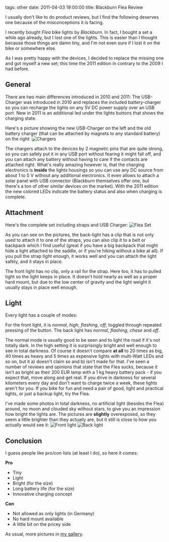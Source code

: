 tags: other
date: 2011-04-03 19:00:00
title: Blackburn Flea Review


I usually don't like to do product reviews, but I find the following deserves one because of the misconceptions it is facing.

I recently bought *Flea* bike lights by *Blackburn*. In fact, I bought a set a while ago already, but I lost one of the lights.
This is easier than I thought because those things are damn tiny, and I'm not even sure if I lost it on the bike or somewhere else.

As I was pretty happy with the devices, I decided to replace the missing one and got myself a new set; this time the 2011 edition in contrary to the 2009 I had before.

## General

There are two main differences introduced in 2010 and 2011: The USB-Charger was introduced in 2010 and replaces the included battery-charger so you can recharge the lights on any 5V DC power supply over an USB port. New in 2011 is an additional led under the lights buttons that shows the charging state.

Here's a picture showing the new USB-Charger on the left and the old battery charger (that can be attached by magnets to any standard battery) on the right:
![Chargers](//images.gstaedtner.net/cache/bike/flea/chargers_connected_595.jpg)

The chargers attach to the devices by 2 magnetic pins that are quite strong, so you can safely put it in any USB port without fearing it might fall off, and you can attach any battery without having to care if the contacts are attached right. What's really amazing however is, that the charging electronics is **inside** the lights housings so you can use any DC source from about 1 to 5 V without any additional electronics. It even allows to attach a solar panel with USB connector (Blackburn themselves offer one, but there's a ton of other similar devices on the market).
With the 2011 edition the new colored LEDs indicate the battery status and also when charging is complete.

## Attachment

Here's the complete set including straps and USB Charger: ![Flea Set](//images.gstaedtner.net/cache/bike/flea/set_complete_595.jpg)

As you can see on the pictures, the back-light has a clip that is not only used to attach it to one of the straps, you can also clip it to a belt or backpack which I find useful (great if you have a big backpack that might hide a light attached to the saddle, or if you're hiking without a bike at all).
If you pull the strap tight enough, it works well and you can attach the light safely, and it stays in place.

The front light has no clip, only a rail for the strap. Here too, it has to pulled tight so the light keeps in place. It doesn't hold nearly as well as a proper hard mount, but due to the low center of gravity and the light weight it usually stays in place well enough.

## Light

Every light has a couple of modes:

For the front light, it is *normal*, *high*, *flashing*, *off*, toggled through repeated pressing of the button.
The back light has *normal*, *flashing*, *chase* and *off*.

The normal mode is usually good to be seen and to light the road if it's not totally dark. In the high setting it is surprisingly bright and well enough to see in total darkness.
Of course it doesn't compare **at all** to 20 times as big, 40 times as heavy and 5 times as expensive lights with multi-Watt LEDs and so on, but it a) doesn't claim so and b) isn't made for that.
I've seen a number of reviews and opinions that state that the Flea sucks, because it isn't as bright as their 200 EUR lamp with a 1 kg heavy battery pack - if you expect that, move along and get real.
If you drive in darkness for several kilometers every day and don't want to charge twice a week, these lights aren't for you.
If you bike for fun and need a pair of good, light and practical lights, or just a backup light, try the Flea.

I've made some photos in total darkness, no artificial light (besides the Flea) around, no moon and clouded sky without stars, to give you an impression how bright the lights are.
The pictures are **slightly** overexposed, so they seem a little brighter than they actually are, but it still is close to how you actually would see it:
![Front light](//images.gstaedtner.net/cache/bike/flea/action_front_595.jpg)
![Back light](//images.gstaedtner.net/cache/bike/flea/action_rear_595.jpg)

## Conclusion

I guess people like pro/con lists (at least I do), so here it comes:

**Pro**

* Tiny
* Light
* Bright (for the size)
* Long battery life (for the size)
* Innovative charging concept


**Con**

* Not allowed as only lights (in Germany)
* No hard mount available
* A little bit on the pricey side

As usual, more pictures in [my gallery](http://images.gstaedtner.net/index.php?album=machines/panda).
